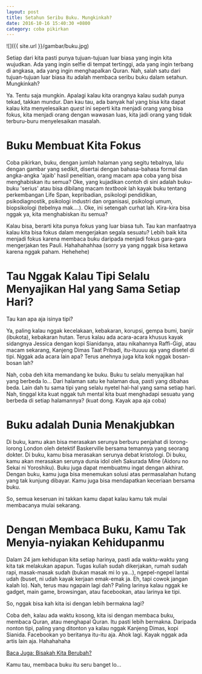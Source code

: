 ```yaml
---
layout: post
title: Setahun Seribu Buku. Mungkinkah?
date: 2016-10-16 15:40:30 +0800
category: coba pikirkan
---
```


![]({{ site.url }}/gambar/buku.jpg)

Setiap dari kita pasti punya tujuan-tujuan luar biasa yang ingin kita wujudkan. Ada yang ingin selfie di tempat tertinggi, ada yang ingin terbang di angkasa, ada yang ingin menghapalkan Quran. Nah, salah satu dari tujuan-tujuan luar biasa itu adalah membaca seribu buku dalam setahun. Mungkinkah?

<!-- more -->

Ya. Tentu saja mungkin. Apalagi kalau kita orangnya kalau sudah punya tekad, takkan mundur. Dan kau tau, ada banyak hal yang bisa kita dapat kalau kita menyelesaikan _quest_ ini seperti kita menjadi orang yang bisa fokus, kita menjadi orang dengan wawasan luas, kita jadi orang yang tidak terburu-buru menyelesaikan masalah.

# Buku Membuat Kita Fokus

Coba pikirkan, buku, dengan jumlah halaman yang segitu tebalnya, lalu dengan gambar yang sedikit, disertai dengan bahasa-bahasa formal dan angka-angka 'ajaib' hasil penelitian, orang macam apa coba yang bisa menghabiskan itu semua? Oke, yang kujadikan contoh di sini adalah buku-buku 'serius' atau bisa dibilang macam _textbook_ lah kayak buku tentang perkembangan Life Span, kepribadian, psikologi pendidikan, psikodiagnostik, psikologi industri dan organisasi, psikologi umum, biopsikologi (tebelnya mak....). Oke, ini setengah curhat lah. Kira-kira bisa nggak ya, kita menghabiskan itu semua?

Kalau bisa, berarti kita punya fokus yang luar biasa tuh. Tau kan manfaatnya kalau kita bisa fokus dalam mengerjakan segala sesuatu? Lebih baik kita menjadi fokus karena membaca buku daripada menjadi fokus gara-gara mengerjakan tes Pauli. Hahahahahhaa (sorry ya yang nggak bisa ketawa karena nggak paham. Hehehehe)

# Tau Nggak Kalau Tipi Selalu Menyajikan Hal yang Sama Setiap Hari?

Tau kan apa aja isinya tipi?

Ya, paling kalau nggak kecelakaan, kebakaran, korupsi, gempa bumi, banjir (ibukota), kebakaran hutan. Terus kalau ada acara-acara khusus kayak sidangnya Jessica dengan kopi Sianidanya, atau nikahannya Raffi-Gigi, atau macam sekarang, Kanjeng Dimas Taat Pribadi, itu-ituuuu aja yang disetel di tipi. Nggak ada acara lain apa? Terus anehnya juga kita kok nggak bosan-bosan lah?

Nah, coba deh kita memandang ke buku. Buku tu selalu menyajikan hal yang berbeda lo... Dari halaman satu ke halaman dua, pasti yang dibahas beda. Lain dah tu sama tipi yang selalu nyetel hal-hal yang sama setiap hari. Nah, tinggal kita kuat nggak tuh mental kita buat menghadapi sesuatu yang berbeda di setiap halamannya? (kuat dong. Kayak apa aja coba)

# Buku adalah Dunia Menakjubkan

Di buku, kamu akan bisa merasakan serunya berburu penjahat di lorong-lorong London oleh detektif Baskerville bersama temannya yang seorang dokter. Di buku, kamu bisa merasakan serunya debat kristologi. Di buku, kamu akan merasakan serunya dunia idol oleh Sakurada Mine (Aidoru no Sekai ni Yoroshiku). Buku juga dapat membuatmu ingat dengan akhirat. Dengan buku, kamu juga bisa menemukan solusi atas permasalahan hutang yang tak kunjung dibayar. Kamu juga bisa mendapatkan keceriaan bersama buku.

So, semua keseruan ini takkan kamu dapat kalau kamu tak mulai membacanya mulai sekarang.

# Dengan Membaca Buku, Kamu Tak Menyia-nyiakan Kehidupanmu

Dalam 24 jam kehidupan kita setiap harinya, pasti ada waktu-waktu yang kita tak melakukan apapun. Tugas kuliah sudah dikerjakan, rumah sudah rapi, masak-masak sudah (bukan masak mi lo ya...), ngepel-ngepel lantai udah (buset, ni udah kayak kerjaan emak-emak ja. Eh, tapi cowok jangan kalah lo). Nah, terus mau ngapain lagi dah? Paling larinya kalau nggak ke gadget, main game, browsingan, atau facebookan, atau larinya ke tipi.

So, nggak bisa kah kita isi dengan lebih bermakna lagi?

Coba deh, kalau ada waktu kosong, kita isi dengan membaca buku, membaca Quran, atau menghapal Quran. Itu pasti lebih bermakna. Daripada nonton tipi, paling yang ditonton ya kalau nggak Kanjeng Dimas, kopi Sianida. Facebookan yo beritanya itu-itu aja. Ahok lagi. Kayak nggak ada artis lain aja. Hahahahaha

[Baca Juga: Bisakah Kita Berubah?]({{site.url}}/2016/10/08/bisakah-kita-berubah)

Kamu tau, membaca buku itu seru banget lo...